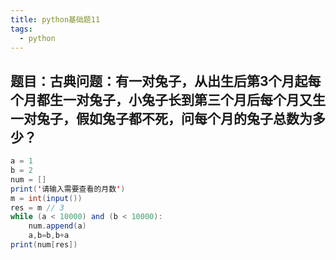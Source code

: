 ```yaml
---
title: python基础题11
tags:
  - python
---
```

## 题目：古典问题：有一对兔子，从出生后第3个月起每个月都生一对兔子，小兔子长到第三个月后每个月又生一对兔子，假如兔子都不死，问每个月的兔子总数为多少？
```java
a = 1
b = 2
num = []
print('请输入需要查看的月数')
m = int(input())
res = m // 3
while (a < 10000) and (b < 10000):
    num.append(a)
    a,b=b,b+a
print(num[res])


```
